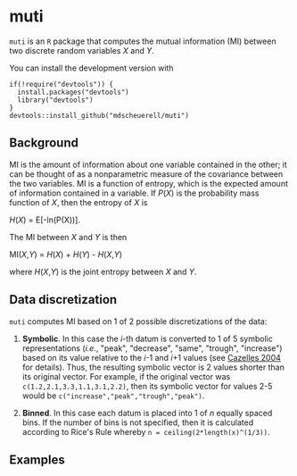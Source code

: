 muti
====

`muti` is an `R` package that computes the mutual information (MI) between two discrete random variables *X* and *Y*.

You can install the development version with

    if(!require("devtools")) {
      install.packages("devtools")
      library("devtools")
    }
    devtools::install_github("mdscheuerell/muti")

Background
----------

MI is the amount of information about one variable contained in the other; it can be thought of as a nonparametric measure of the covariance between the two variables. MI is a function of entropy, which is the expected amount of information contained in a variable. If *P*(*X*) is the probability mass function of *X*, then the entropy of *X* is

*H*(*X*) = E\[-ln(P(X))\].

The MI between *X* and *Y* is then

MI(*X*,*Y*) = *H*(*X*) + *H*(*Y*) - *H*(*X*,*Y*)

where *H*(*X*,*Y*) is the joint entropy between *X* and *Y*.

Data discretization
-------------------

`muti` computes MI based on 1 of 2 possible discretizations of the data:

1.  **Symbolic**. In this case the *i*-th datum is converted to 1 of 5 symbolic representations (*i.e.*, "peak", "decrease", "same", "trough", "increase") based on its value relative to the *i*-1 and *i*+1 values (see [Cazelles 2004](https://doi.org/10.1111/j.1461-0248.2004.00629.x) for details). Thus, the resulting symbolic vector is 2 values shorter than its original vector. For example, if the original vector was `c(1.2,2.1,3.3,1.1,3.1,2.2)`, then its symbolic vector for values 2-5 would be `c("increase","peak","trough","peak")`.

2.  **Binned**. In this case each datum is placed into 1 of *n* equally spaced bins. If the number of bins is not specified, then it is calculated according to Rice's Rule whereby `n = ceiling(2*length(x)^(1/3))`.

Examples
--------
